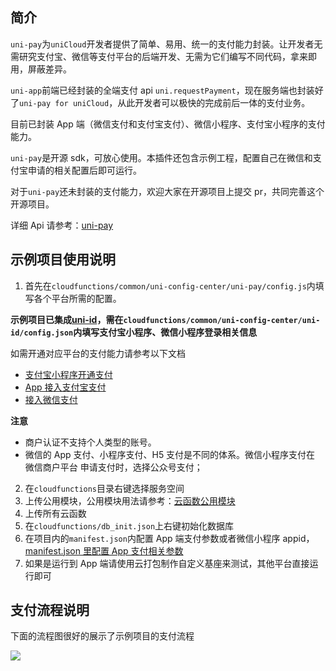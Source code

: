 ## 简介

`uni-pay`为`uniCloud`开发者提供了简单、易用、统一的支付能力封装。让开发者无需研究支付宝、微信等支付平台的后端开发、无需为它们编写不同代码，拿来即用，屏蔽差异。

`uni-app`前端已经封装的全端支付 api `uni.requestPayment`，现在服务端也封装好了`uni-pay for uniCloud`，从此开发者可以极快的完成前后一体的支付业务。

目前已封装 App 端（微信支付和支付宝支付）、微信小程序、支付宝小程序的支付能力。

`uni-pay`是开源 sdk，可放心使用。本插件还包含示例工程，配置自己在微信和支付宝申请的相关配置后即可运行。

对于`uni-pay`还未封装的支付能力，欢迎大家在开源项目上提交 pr，共同完善这个开源项目。

详细 Api 请参考：[uni-pay](https://uniapp.dcloud.io/uniCloud/unipay)

## 示例项目使用说明

1. 首先在`cloudfunctions/common/uni-config-center/uni-pay/config.js`内填写各个平台所需的配置。

**示例项目已集成[uni-id](https://ext.dcloud.net.cn/plugin?id=2116)，需在`cloudfunctions/common/uni-config-center/uni-id/config.json`内填写支付宝小程序、微信小程序登录相关信息**

如需开通对应平台的支付能力请参考以下文档

- [支付宝小程序开通支付](https://opendocs.alipay.com/mini/introduce/pay)
- [App 接入支付宝支付](https://opendocs.alipay.com/open/204/105297/)
- [接入微信支付](https://pay.weixin.qq.com/index.php/apply/applyment_home/guide_normal#none)

**注意**

- 商户认证不支持个人类型的账号。
- 微信的 App 支付、小程序支付、H5 支付是不同的体系。微信小程序支付在 微信商户平台 申请支付时，选择公众号支付；

2. 在`cloudfunctions`目录右键选择服务空间
3. 上传公用模块，公用模块用法请参考：[云函数公用模块](https://uniapp.dcloud.io/uniCloud/cf-common)
4. 上传所有云函数
5. 在`cloudfunctions/db_init.json`上右键初始化数据库
6. 在项目内的`manifest.json`内配置 App 端支付参数或者微信小程序 appid，[manifest.json 里配置 App 支付相关参数](https://uniapp.dcloud.io/api/plugins/payment?id=manifestjson%e9%87%8c%e9%85%8d%e7%bd%ae%e7%9b%b8%e5%85%b3%e5%8f%82%e6%95%b0)
7. 如果是运行到 App 端请使用云打包制作自定义基座来测试，其他平台直接运行即可

## 支付流程说明

下面的流程图很好的展示了示例项目的支付流程

![](https://img.cdn.aliyun.dcloud.net.cn/uni-app/uniCloud/uni-pay-flow-chart.jpg)
